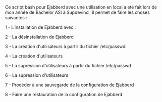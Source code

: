 Ce script bash pour Ejabberd avec une utilisation en local a été fait lors de mon année de Bachelor ASI à Supdevinci, il permet de faire les choses suivantes :

1 - L'installation de Ejabberd avec :

2 - La désinstallation de Ejabberd

3 - La création d'utilisateurs à partir du fichier /etc/passwd

4 - La création d'utilisateurs

5 - La supression d'utilisateurs à partir du fichier /etc/passwd

6 - La supression d'utilisateurs

7 - Procéder à une sauvegarde de la configuration de Ejabberd

8 - Faire une restauration de la configuration de Ejabberd
